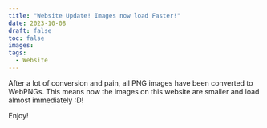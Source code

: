 ```yaml
---
title: "Website Update! Images now load Faster!"
date: 2023-10-08
draft: false
toc: false
images:
tags:
  - Website
---
```


After a lot of conversion and pain, all PNG images have been converted to WebPNGs. This means now the images on this website are smaller and load almost immediately :D!

Enjoy!

